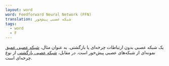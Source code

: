 ```yaml
---
layout: word
word: Feedforward Neural Network (FFN)
translation: شبکه عصبی پیش‌خور
tags:
  - word
  - F
---
```

یک شبکه عصبی بدون ارتباطات چرخه‌ای یا بازگشتی. به عنوان مثال، [شبکه عصبی عمیق](/D/deep_neural_network) نمونه‌ای از شبکه‌های عصبی پیش‌خور است. در مقابل، [شبکه عصبی بازگشتی](/R/recurrent_neural_network) از نوع چرخه‌ای است.
